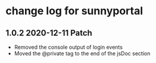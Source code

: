 # change log for sunnyportal

## 1.0.2 2020-12-11 Patch

- Removed the console output of login events
- Moved the @private tag to the end of the jsDoc section
